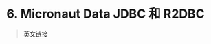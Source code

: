 # 6. Micronaut Data JDBC 和 R2DBC

> [英文链接](https://micronaut-projects.github.io/micronaut-data/latest/guide/#dbc)
